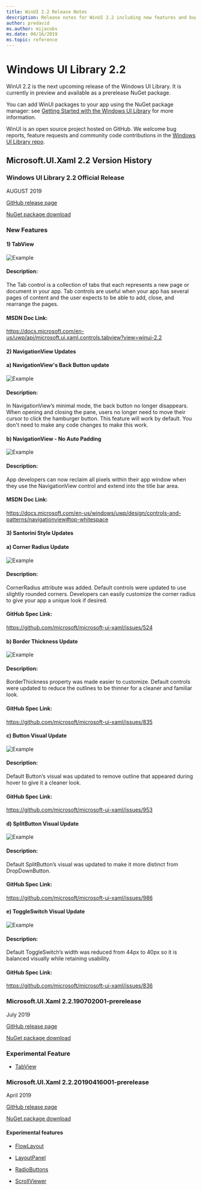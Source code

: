 ```yaml
---
title: WinUI 2.2 Release Notes
description: Release notes for WinUI 2.2 including new features and bugfixes.
author: predavid
ms.author: mijacobs
ms.date: 04/16/2019
ms.topic: reference
---
```


# Windows UI Library 2.2

WinUI 2.2 is the next upcoming release of the Windows UI Library. It is currently in preview and available as a prerelease NuGet package.

You can add WinUI packages to your app using the NuGet package manager: see [Getting Started with the Windows UI Library](../getting-started.md) for more information.

WinUI is an open source project hosted on GitHub. We welcome bug reports, feature requests and community code contributions in the [Windows UI Library repo](https://aka.ms/winui).

## Microsoft.UI.Xaml 2.2 Version History

### Windows UI Library 2.2 Official Release

AUGUST 2019

[GitHub release page](https://github.com/microsoft/microsoft-ui-xaml/releases/tag/v2.2.190702001-prerelease)

[NuGet package download](https://www.nuget.org/packages/Microsoft.UI.Xaml/2.2.190702001-prerelease)

### New Features

#### 1) TabView

![Example](../images/TabView%20GIF.gif)

#### Description: 
The Tab control is a collection of tabs that each represents a new page or document in your app. Tab controls are useful when your app has several pages of content and the user expects to be able to add, close, and rearrange the pages.

#### MSDN Doc Link:  
https://docs.microsoft.com/en-us/uwp/api/microsoft.ui.xaml.controls.tabview?view=winui-2.2

#### 2) NavigationView Updates

#### a) NavigationView's Back Button update

![Example](../images/NavigationView_BackButton.gif)

#### Description: 
In NavigationView’s minimal mode, the back button no longer disappears. When opening and closing the pane, users no longer need to move their cursor to click the hamburger button. This feature will work by default. You don't need to make any code changes to make this work.

#### b) NavigationView - No Auto Padding

![Example](../images/NavigationView_NoAutoPadding.png)

#### Description: 
App developers can now reclaim all pixels within their app window when they use the NavigationView control and extend into the title bar area.

#### MSDN Doc Link:  
https://docs.microsoft.com/en-us/windows/uwp/design/controls-and-patterns/navigationview#top-whitespace

#### 3) Santorini Style Updates

#### a) Corner Radius Update

![Example](../images/CornerRadius.png)

#### Description: 
CornerRadius attribute was added. Default controls were updated to use slightly rounded corners. Developers can easily customize the corner radius to give your app a unique look if desired.

#### GitHub Spec Link:  
https://github.com/microsoft/microsoft-ui-xaml/issues/524

#### b) Border Thickness Update

![Example](../images/BorderThickness.png)

#### Description: 
BorderThickness property was made easier to customize. Default controls were updated to reduce the outlines to be thinner for a cleaner and familiar look.

#### GitHub Spec Link:  
https://github.com/microsoft/microsoft-ui-xaml/issues/835

#### c) Button Visual Update

![Example](../images/ButtonHoverVisualUpdate.png)

#### Description: 
Default Button’s visual was updated to remove outline that appeared during hover to give it a cleaner look.

#### GitHub Spec Link:  
https://github.com/microsoft/microsoft-ui-xaml/issues/953

#### d) SplitButton Visual Update

![Example](../images/SplitButtonVisualUpdate.png)

#### Description: 
Default SplitButton’s visual was updated to make it more distinct from DropDownButton.

#### GitHub Spec Link: 
https://github.com/microsoft/microsoft-ui-xaml/issues/986

#### e) ToggleSwitch Visual Update

![Example](../images/ToggleSwitchUpdate.png)

#### Description: 
Default ToggleSwitch’s width was reduced from 44px to 40px so it is balanced visually while retaining usability.

#### GitHub Spec Link: 
https://github.com/microsoft/microsoft-ui-xaml/issues/836


### Microsoft.UI.Xaml 2.2.190702001-prerelease

July 2019

[GitHub release page](https://github.com/microsoft/microsoft-ui-xaml/releases/tag/v2.2.190702001-prerelease)

[NuGet package download](https://www.nuget.org/packages/Microsoft.UI.Xaml/2.2.190702001-prerelease)

### Experimental Feature

* [TabView](https://docs.microsoft.com/en-us/uwp/api/microsoft.ui.xaml.controls.tabview?view=winui-2.2)

### Microsoft.UI.Xaml 2.2.20190416001-prerelease

April 2019

[GitHub release page](https://github.com/Microsoft/microsoft-ui-xaml/releases/tag/v2.2.190416008-prerelease)

[NuGet package download](https://www.nuget.org/packages/Microsoft.UI.Xaml/2.2.190416008-prerelease)

#### Experimental features

* [FlowLayout](https://docs.microsoft.com/uwp/api/microsoft.ui.xaml.controls.flowlayout)

* [LayoutPanel](https://docs.microsoft.com/uwp/api/microsoft.ui.xaml.controls.layoutpanel)

* [RadioButtons](https://docs.microsoft.com/uwp/api/microsoft.ui.xaml.controls.radiobuttons)

* [ScrollViewer](https://docs.microsoft.com/uwp/api/microsoft.ui.xaml.controls.scrollviewer)
